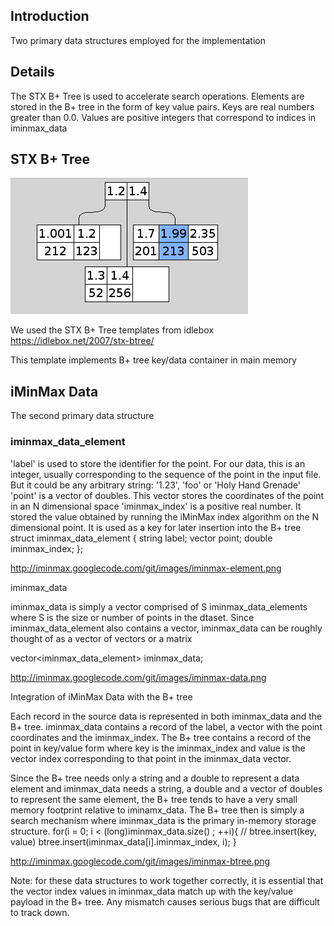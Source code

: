 ## Introduction

Two primary data structures employed for the implementation

## Details

The STX B+ Tree is used to accelerate search operations. Elements are stored in the B+ tree in the form of key value pairs. Keys are real numbers greater than 0.0. Values are positive integers that correspond to indices in iminmax_data

## STX B+ Tree

![STX B+ Tree](/images/b-tree.png)

We used the STX B+ Tree templates from idlebox https://idlebox.net/2007/stx-btree/

This template implements B+ tree key/data container in main memory

## iMinMax Data

The second primary data structure

### iminmax_data_element

'label' is used to store the identifier for the point. For our data, this is an integer, usually corresponding to the sequence of the point in the input file. But it could be any arbitrary string: '1.23', 'foo' or 'Holy Hand Grenade'
'point' is a vector of doubles. This vector stores the coordinates of the point in an N dimensional space
'iminmax_index' is a positive real number. It stored the value obtained by running the iMinMax index algorithm on the N dimensional point. It is used as a key for later insertion into the B+ tree
struct iminmax_data_element { string label; vector<double> point; double iminmax_index; };

http://iminmax.googlecode.com/git/images/iminmax-element.png

iminmax_data

iminmax_data is simply a vector comprised of S iminmax_data_elements where S is the size or number of points in the dtaset. Since iminmax_data_element also contains a vector, iminmax_data can be roughly thought of as a vector of vectors or a matrix

vector<iminmax_data_element> iminmax_data;

http://iminmax.googlecode.com/git/images/iminmax-data.png

Integration of iMinMax Data with the B+ tree

Each record in the source data is represented in both iminmax_data and the B+ tree. iminmax_data contains a record of the label, a vector with the point coordinates and the iminmax_index. The B+ tree contains a record of the point in key/value form where key is the iminmax_index and value is the vector index corresponding to that point in the iminmax_data vector.

Since the B+ tree needs only a string and a double to represent a data element and iminmax_data needs a string, a double and a vector of doubles to represent the same element, the B+ tree tends to have a very small memory footprint relative to iminamx_data. The B+ tree then is simply a search mechanism where iminmax_data is the primary in-memory storage structure. for(i = 0; i < (long)iminmax_data.size() ; ++i){ // btree.insert(key, value) btree.insert(iminmax_data[i].iminmax_index, i); }

http://iminmax.googlecode.com/git/images/iminmax-btree.png

Note: for these data structures to work together correctly, it is essential that the vector index values in iminmax_data match up with the key/value payload in the B+ tree. Any mismatch causes serious bugs that are difficult to track down.

